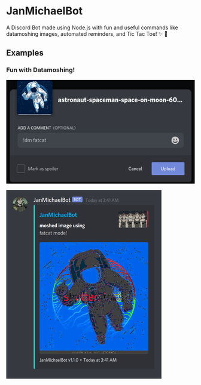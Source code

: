 # JanMichaelBot

A Discord Bot made using Node.js with fun and useful commands like datamoshing images, automated reminders, and Tic Tac Toe! :sparkles: :tada:

## Examples

### Fun with Datamoshing!
![alt text](examples/datamosh1.png)

![alt text](examples/datamosh2.png)